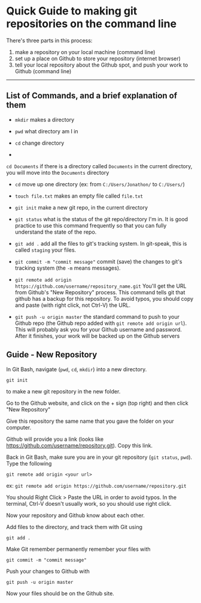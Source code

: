 # Quick Guide to making git repositories on the command line

There's three parts in this process:

1. make a repository on your local machine (command line)
2. set up a place on Github to store your repository (internet browser)
3. tell your local repository about the Github spot, and push your work to Github (command line)

---

## List of Commands, and a brief explanation of them

- `mkdir`
makes a directory

- `pwd`
what directory am I in

- `cd`
change directory
- 
`cd Documents`
if there is a directory called `Documents` in the current directory,
you will move into the `Documents` directory

- `cd`
move up one directory (ex: from `C:/Users/Jonathon/` to `C:/Users/`)

- `touch file.txt`
makes an empty file called `file.txt`


- `git init`
make a new git repo, in the current directory

- `git status`
what is the status of the git repo/directory I'm in. It is good practice to use this command frequently so that you can fully understand the state of the repo.

- `git add .`
add all the files to git's tracking system. In git-speak, this is called `staging` your files.

- `git commit -m "commit message"`
commit (save) the changes to git's tracking system (the `-m` means messages).

- `git remote add origin https://github.com/username/repository_name.git`
You'll get the URL from Github's "New Repository" process. This command tells git that github has a backup for this repository. To avoid typos, you should copy and paste (with right click, not Ctrl-V) the URL.

- `git push -u origin master`
the standard command to push to your Github repo (the Github repo added with `git remote add origin url`). This will probably ask you for your Github username and password. After it finishes, your work will be backed up on the Github servers

## Guide - New Repository

In Git Bash, navigate (`pwd`, `cd`, `mkdir`) into a new directory.

`git init`

to make a new git repository in the new folder.

Go to the Github website, and click on the + sign (top right) and then click "New Repository"

Give this repository the same name that you gave the folder on your computer.

Github will provide you a link (looks like https://github.com/username/repository.git). Copy this link.

Back in Git Bash, make sure you are in your git repository (`git status`, `pwd`). Type the following

`git remote add origin <your url>`

ex: `git remote add origin https://github.com/username/repository.git`

You should Right Click > Paste the URL in order to avoid typos. In the terminal, Ctrl-V doesn't usually work, so you should use right click.

Now your repository and Github know about each other.

Add files to the directory, and track them with Git using

`git add .`

Make Git remember permanently remember your files with

`git commit -m "commit message"`

Push your changes to Github with

`git push -u origin master`

Now your files should be on the Github site.

